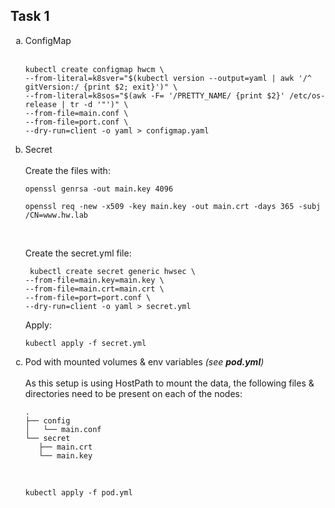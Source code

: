 ## Task 1
<ol type="a">
 <li>ConfigMap</li>
 <br/>

 ```
 kubectl create configmap hwcm \
--from-literal=k8sver="$(kubectl version --output=yaml | awk '/^  gitVersion:/ {print $2; exit}')" \
 --from-literal=k8sos="$(awk -F= '/PRETTY_NAME/ {print $2}' /etc/os-release | tr -d '"')" \
 --from-file=main.conf \
 --from-file=port.conf \
 --dry-run=client -o yaml > configmap.yaml
 ```

 <li>Secret</li>
<br/>
Create the files with:
<br/>

```
openssl genrsa -out main.key 4096

openssl req -new -x509 -key main.key -out main.crt -days 365 -subj /CN=www.hw.lab
```
<br/>

Create the secret.yml file:
<br/>

```
 kubectl create secret generic hwsec \
--from-file=main.key=main.key \
--from-file=main.crt=main.crt \
--from-file=port=port.conf \
--dry-run=client -o yaml > secret.yml
```

Apply:
<br/>
```
kubectl apply -f secret.yml
```

 <li>Pod with mounted volumes & env variables <i>(see <b>pod.yml</b>)</i></li>
 <br/>
 As this setup is using HostPath to mount the data, the following files & directories need to be present on each of the nodes:
 
 ```
 .
├── config
│   └── main.conf
└── secret
	├── main.crt
	└── main.key
 ```

 <br/>

 ```
 kubectl apply -f pod.yml
 ```
</ol>
